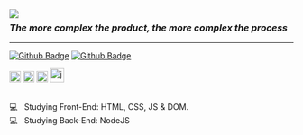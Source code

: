 <img align="left" src="https://media.giphy.com/media/ftqg6fMvi3R9LVcU0t/source.gif">


 ### ***The more complex the product, the more complex the process***
 
<hr>


[![Github Badge](https://img.shields.io/badge/GitHub-100000?style=for-the-badge&logo=github&logoColor=white)](https://github.com/lazaro-contato)
[![Github Badge](https://img.shields.io/badge/LinkedIn-0077B5?style=for-the-badge&logo=linkedin&logoColor=white)](https://www.linkedin.com/in/jos%C3%A9-l%C3%A1zaro-15a299156/)


<p align="left">
<img src="https://cdn.worldvectorlogo.com/logos/css-5.svg" alt="css3"  width="20" height="20"/>
<img src="https://cdn.worldvectorlogo.com/logos/html5.svg" alt="html5"  width="20" height="20"/>
<img src="https://cdn.worldvectorlogo.com/logos/logo-javascript.svg" alt="javascript" width="20" height="20"/>
<img src="https://cdn.worldvectorlogo.com/logos/nodejs.svg" alt="javascript" width="25" height="25"/>
</p>



 
<br/>:computer: &nbsp; Studying Front-End: HTML, CSS, JS & DOM.
<br/>:computer: &nbsp; Studying Back-End: NodeJS
 

